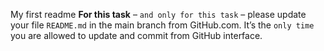 My first readme
**For this task** – `and only for this task` – please update your file `README.md` in the main branch from GitHub.com. It’s the `only time` you are allowed to update and commit from GitHub interface.
